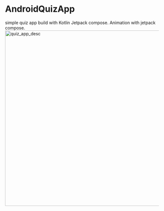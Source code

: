 # AndroidQuizApp
simple quiz app build with Kotlin Jetpack compose.
Animation with jetpack compose.
<img width="572" alt="quiz_app_desc" src="https://user-images.githubusercontent.com/97782768/211756796-ed0b0c4c-7c0e-442b-8b8a-7f1954c8eb87.png">
